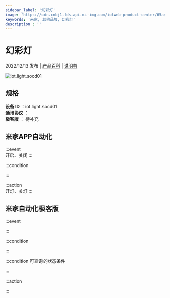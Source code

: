```yaml
---
sidebar_label: '幻彩灯'
image: 'https://cdn.cnbj1.fds.api.mi-img.com/iotweb-product-center/65a4b68e4e11efd65e21a784e61abd46_1666324841511.png?GalaxyAccessKeyId=AKVGLQWBOVIRQ3XLEW&Expires=9223372036854775807&Signature=HWDCSSqbkZ3N79kCvoz38aPLhhk='
keywords: '米家, 其他品牌, 幻彩灯'
description : ''
---
```

# 幻彩灯

2022/12/13 发布 | [产品百科](https://home.mi.com/webapp/content/baike/product/index.html?model=iot.light.socd01/) | [说明书](https://home.mi.com/views/introduction.html?model=iot.light.socd01&region=cn)

![iot.light.socd01](https://cdn.cnbj1.fds.api.mi-img.com/iotweb-product-center/65a4b68e4e11efd65e21a784e61abd46_1666324841511.png?GalaxyAccessKeyId=AKVGLQWBOVIRQ3XLEW&Expires=9223372036854775807&Signature=HWDCSSqbkZ3N79kCvoz38aPLhhk=)

## 规格  
> 
**设备 ID** ：iot.light.socd01  
**通讯协议** ：  
**极客版**  ： 待补充 


## 米家APP自动化  

:::event  
开启、关闭
:::

:::condition  

:::

:::action   
开灯、关灯
:::

## 米家自动化极客版  

:::event  

:::

:::condition  

:::

:::condition 可查询的状态条件  

:::

:::action  

:::

        
